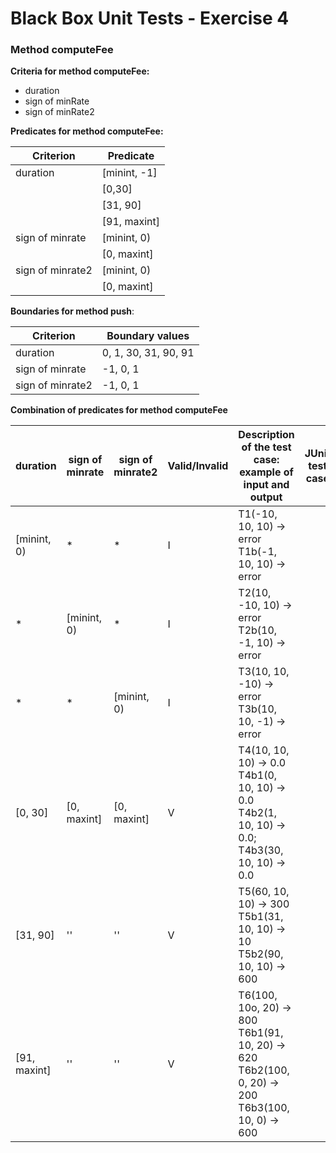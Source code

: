 

# Black Box Unit Tests - Exercise 4

### Method computeFee



**Criteria for method computeFee:**
	

- duration
- sign of minRate
- sign of minRate2



**Predicates for method computeFee:**

| Criterion        | Predicate    |
| ---------------- | ------------ |
| duration         | [minint, -1] |
|                  | [0,30]       |
|                  | [31, 90]     |
|                  | [91, maxint] |
| sign of minrate  | [minint, 0)  |
|                  | [0, maxint]  |
| sign of minrate2 | [minint, 0)  |
|                  | [0, maxint]  |

**Boundaries for method push**:

| Criterion        | Boundary values      |
| ---------------- | -------------------- |
| duration         | 0, 1, 30, 31, 90, 91 |
| sign of minrate  | -1, 0, 1             |
| sign of minrate2 | -1, 0, 1             |



 **Combination of predicates for method computeFee**



| duration     | sign of minrate | sign of minrate2 | Valid/Invalid | Description of the test case: example of input and output                                                      | JUnit test case |
| ------------ | --------------- | ---------------- | ------------- | -------------------------------------------------------------------------------------------------------------- | --------------- |
| [minint, 0)  | *               | *                | I             | T1(-10, 10, 10) -> error<br />T1b(-1, 10, 10) -> error                                                         |                 |
| *            | [minint, 0)     | *                | I             | T2(10, -10, 10) -> error<br />T2b(10, -1, 10) -> error                                                         |                 |
| *            | *               | [minint, 0)      | I             | T3(10, 10, -10) -> error<br />T3b(10, 10, -1) -> error                                                         |                 |
| [0, 30]      | [0, maxint]     | [0, maxint]      | V             | T4(10, 10, 10) -> 0.0<br />T4b1(0, 10, 10) -> 0.0<br />T4b2(1, 10, 10) -> 0.0;<br />T4b3(30, 10, 10) -> 0.0    |                 |
| [31, 90]     | ''              | ''               | V             | T5(60, 10, 10) -> 300<br />T5b1(31, 10, 10) -> 10<br />T5b2(90, 10, 10) -> 600                                 |                 |
| [91, maxint] | ''              | ''               | V             | T6(100, 10o, 20) -> 800<br />T6b1(91, 10, 20) -> 620<br />T6b2(100, 0, 20) -> 200<br />T6b3(100, 10, 0) -> 600 |                 |




